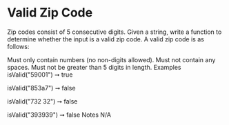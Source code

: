 # Valid Zip Code

Zip codes consist of 5 consecutive digits. Given a string, write a function to determine whether the input is a valid zip code. A valid zip code is as follows:

Must only contain numbers (no non-digits allowed).
Must not contain any spaces.
Must not be greater than 5 digits in length.
Examples
isValid("59001") ➞ true

isValid("853a7") ➞ false

isValid("732 32") ➞ false

isValid("393939") ➞ false
Notes
N/A
